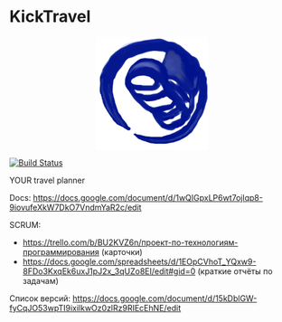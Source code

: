 # KickTravel

<center><img src="https://github.com/AShedko/TravelTime/blob/master/test_logo.png" height="200" align="middle"> </center>

[![Build Status](https://travis-ci.org/AShedko/TravelTime.svg?branch=master)](https://travis-ci.org/AShedko/TravelTime)

YOUR travel planner

Docs:
https://docs.google.com/document/d/1wQIGpxLP6wt7ojlqp8-9iovufeXkW7DkO7VndmYaR2c/edit

SCRUM:
* https://trello.com/b/BU2KVZ6n/проект-по-технологиям-программирования (карточки)
* https://docs.google.com/spreadsheets/d/1EOpCVhoT_YQxw9-8FDo3KxqEk6uxJ1pJ2x_3qUZo8EI/edit#gid=0 (краткие отчёты по задачам)

Список версий:
https://docs.google.com/document/d/15kDblGW-fyCqJO53wpTI9ixilkwOz0zlRz9RIEcEhNE/edit
